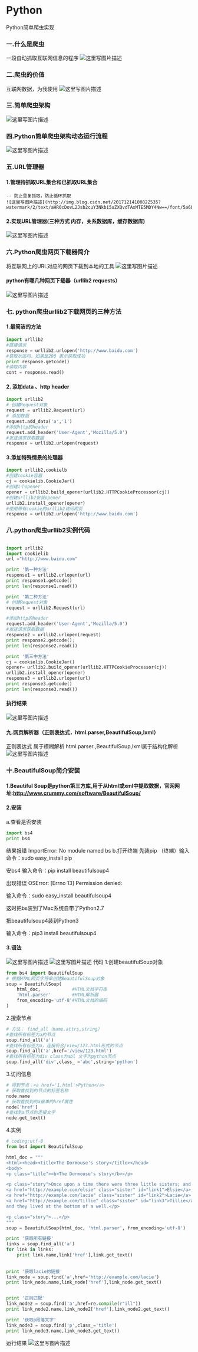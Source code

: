 # Python
Python简单爬虫实现
### 一.什么是爬虫
  一段自动抓取互联网信息的程序
  ![这里写图片描述](http://img.blog.csdn.net/20171214095233879?watermark/2/text/aHR0cDovL2Jsb2cuY3Nkbi5uZXQvdTAxMTE5MDY4Nw==/font/5a6L5L2T/fontsize/400/fill/I0JBQkFCMA==/dissolve/70/gravity/SouthEast) 
### 二.爬虫的价值
互联网数据，为我使用
![这里写图片描述](http://img.blog.csdn.net/20171214095518600?watermark/2/text/aHR0cDovL2Jsb2cuY3Nkbi5uZXQvdTAxMTE5MDY4Nw==/font/5a6L5L2T/fontsize/400/fill/I0JBQkFCMA==/dissolve/70/gravity/SouthEast)
### 三.简单爬虫架构
![这里写图片描述](http://img.blog.csdn.net/20171214095721592?watermark/2/text/aHR0cDovL2Jsb2cuY3Nkbi5uZXQvdTAxMTE5MDY4Nw==/font/5a6L5L2T/fontsize/400/fill/I0JBQkFCMA==/dissolve/70/gravity/SouthEast)
### 四.Python简单爬虫架构动态运行流程
![这里写图片描述](http://img.blog.csdn.net/20171214100537239?watermark/2/text/aHR0cDovL2Jsb2cuY3Nkbi5uZXQvdTAxMTE5MDY4Nw==/font/5a6L5L2T/fontsize/400/fill/I0JBQkFCMA==/dissolve/70/gravity/SouthEast)
### 五.URL管理器
#### 1.管理待抓取URL集合和已抓取URL集合
    -- 防止重复抓取，防止循环抓取
    ![这里写图片描述](http://img.blog.csdn.net/20171214100822535?watermark/2/text/aHR0cDovL2Jsb2cuY3Nkbi5uZXQvdTAxMTE5MDY4Nw==/font/5a6L5L2T/fontsize/400/fill/I0JBQkFCMA==/dissolve/70/gravity/SouthEast)
 ####   2.实现URL管理器(三种方式 内存，关系数据库，缓存数据库)
![这里写图片描述](http://img.blog.csdn.net/20171214101204509?watermark/2/text/aHR0cDovL2Jsb2cuY3Nkbi5uZXQvdTAxMTE5MDY4Nw==/font/5a6L5L2T/fontsize/400/fill/I0JBQkFCMA==/dissolve/70/gravity/SouthEast)
### 六.Python爬虫网页下载器简介
将互联网上的URL对应的网页下载到本地的工具
![这里写图片描述](http://img.blog.csdn.net/20171214101500288?watermark/2/text/aHR0cDovL2Jsb2cuY3Nkbi5uZXQvdTAxMTE5MDY4Nw==/font/5a6L5L2T/fontsize/400/fill/I0JBQkFCMA==/dissolve/70/gravity/SouthEast)
#### python有哪几种网页下载器（urllib2   requests）
![这里写图片描述](http://img.blog.csdn.net/20171214101703299?watermark/2/text/aHR0cDovL2Jsb2cuY3Nkbi5uZXQvdTAxMTE5MDY4Nw==/font/5a6L5L2T/fontsize/400/fill/I0JBQkFCMA==/dissolve/70/gravity/SouthEast)
### 七. python爬虫urllib2下载网页的三种方法
#### 1.最简洁的方法
```python
import urllib2
#直接请求
response = urllib2.urlopen('http://www.baidu.com')
#获取状态吗，如果是200 表示获取成功
print response.getcode()
#读取内容
cont = response.read()
```
#### 2. 添加data 、http header

```python
import urllib2
# 创建Request对象
request = urllib2.Request(url)
# 添加数据
request.add_data('a','1')
#添加http的header
request.add_header('User-Agent','Mozilla/5.0')
#发送请求获取数据
response = urllib2.urlopen(request)
```
#### 3.添加特殊情景的处理器
```python
import urllib2,cookielb
#创建cookie容器
cj = cookielib.CookieJar()
#创建1个opener
opener = urllib2.build_opener(urllib2.HTTPCookieProcessor(cj))
#创建urllib2安装opener
urllib2.install_opener(opener)
#使用带有cookie的urllib2访问网页
response = urllib2.urlopen('http://www.baidu.com')
```
### 八.python爬虫urllib2实例代码
```python

import urllib2
import cookielib
url ="http://www.baidu.com"

print '第一种方法'
response1 = urllib2.urlopen(url)
print response1.getcode()
print len(response1.read())

print '第二种方法'
# 创建Request对象
request = urllib2.Request(url)

#添加http的header
request.add_header('User-Agent','Mozilla/5.0')
#发送请求获取数据
response2 = urllib2.urlopen(request)
print response2.getcode();
print len(response2.read())

print '第三中方法'
cj = cookielib.CookieJar()
opener= urllib2.build_opener(urllib2.HTTPCookieProcessor(cj))
urllib2.install_opener(opener)
response3 = urllib2.urlopen(url)
print response3.getcode()
print len(response3.read())
```
#### 执行结果
![这里写图片描述](http://img.blog.csdn.net/20171214104633565?watermark/2/text/aHR0cDovL2Jsb2cuY3Nkbi5uZXQvdTAxMTE5MDY4Nw==/font/5a6L5L2T/fontsize/400/fill/I0JBQkFCMA==/dissolve/70/gravity/SouthEast)
#### 九.网页解析器（正则表达式，html.parser,BeautifulSoup,lxml）
正则表达式 属于模糊解析
 html.parser ,BeautifulSoup,lxml属于结构化解析
 ![这里写图片描述](http://img.blog.csdn.net/20171214105312831?watermark/2/text/aHR0cDovL2Jsb2cuY3Nkbi5uZXQvdTAxMTE5MDY4Nw==/font/5a6L5L2T/fontsize/400/fill/I0JBQkFCMA==/dissolve/70/gravity/SouthEast)
### 十.BeautifulSoup简介安装
#### 1.Beautiful Soup是python第三方库,用于从html或xml中提取数据，官网网址:http://www.crummy.com/software/BeautifulSoup/
#### 2.安装
a.查看是否安装
```python
import bs4
print bs4
```
结果报错 ImportError: No module named bs
b.打开终端
先装pip （终端）输入命令：sudo easy_install pip

安bs4 输入命令：pip install beautifulsoup4

出现错误 
OSError: [Errno 13] Permission denied:

输入命令：sudo easy_install beautifulsoup4

这时把bs装到了Mac系统自带了Python2.7

把beautifulsoup4装到Python3

输入命令：pip3 install beautifulsoup4
#### 3.语法
![这里写图片描述](http://img.blog.csdn.net/20171214111201851?watermark/2/text/aHR0cDovL2Jsb2cuY3Nkbi5uZXQvdTAxMTE5MDY4Nw==/font/5a6L5L2T/fontsize/400/fill/I0JBQkFCMA==/dissolve/70/gravity/SouthEast)
![这里写图片描述](http://img.blog.csdn.net/20171214111431917?watermark/2/text/aHR0cDovL2Jsb2cuY3Nkbi5uZXQvdTAxMTE5MDY4Nw==/font/5a6L5L2T/fontsize/400/fill/I0JBQkFCMA==/dissolve/70/gravity/SouthEast)
代码
1.创建beautifulSoup对象
```python
from bs4 import BeautifulSoup
# 根据HTML网页字符串创建BeautifulSoup对象
soup = BeautifulSoup(
    html_doc,            #HTML文档字符串
    'html.parser'        #HTML解析器
    from_encoding='utf-8'#HTML文档的编码
)

```
2.搜索节点
```python
# 方法： find_all（name,attrs,string）
#查找所有标签为a的节点
soup.find_all('a')
#查找所有标签为a，连接符合/view/123.html形式的节点
soup.find_all('a',href='/view/123.html')
#查找所有标签为div class为abl 文字为python节点
soup.find_all('div',class_ ='abc',string='python')
```
3.访问信息
```python
# 得到节点：<a href='1.html'>Python</a>
# 获取查找到的节点的标签名称
node.name
# 获取查找到的a接单的href属性
node['href']
#查找到a节点的连接文字
node.get_text()
```
4.实例
```python
# coding:utf-8
from bs4 import BeautifulSoup

html_doc = """
<html><head><title>The Dormouse's story</title></head>
<body>
<p class="title"><b>The Dormouse's story</b></p>

<p class="story">Once upon a time there were three little sisters; and their names were
<a href="http://example.com/elsie" class="sister" id="link1">Elsie</a>,
<a href="http://example.com/lacie" class="sister" id="link2">Lacie</a> and
<a href="http://example.com/tillie" class="sister" id="link3">Tillie</a>;
and they lived at the bottom of a well.</p>

<p class="story">...</p>
"""
soup = BeautifulSoup(html_doc, 'html.parser', from_encoding='utf-8')

print '获取所有链接'
links = soup.find_all('a')
for link in links:
    print link.name,link['href'],link.get_text()
 
 
print '获取lacie的链接'
link_node = soup.find('a',href='http://example.com/lacie')
print link_node.name,link_node['href'],link_node.get_text()


print '正则匹配'
link_node2 = soup.find('a',href=re.compile(r"ill"))
print link_node2.name,link_node2['href'],link_node2.get_text()

print '获取p段落文字'
link_node3 = soup.find('p',class_='title')
print link_node3.name,link_node3.get_text()
```
运行结果
![这里写图片描述](http://img.blog.csdn.net/20171214120318575?watermark/2/text/aHR0cDovL2Jsb2cuY3Nkbi5uZXQvdTAxMTE5MDY4Nw==/font/5a6L5L2T/fontsize/400/fill/I0JBQkFCMA==/dissolve/70/gravity/SouthEast)






 





    
    

